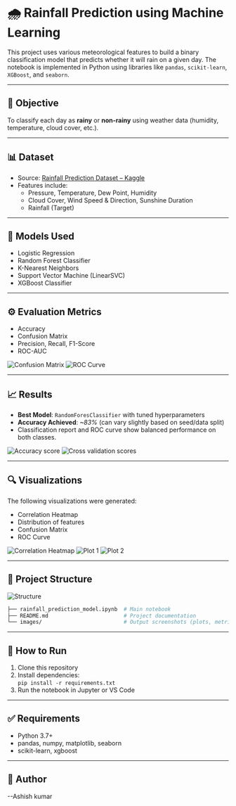 # 🌧️ Rainfall Prediction using Machine Learning

This project uses various meteorological features to build a binary classification model that predicts whether it will rain on a given day. The notebook is implemented in Python using libraries like `pandas`, `scikit-learn`, `XGBoost`, and `seaborn`.

---

## 📌 Objective
To classify each day as **rainy** or **non-rainy** using weather data (humidity, temperature, cloud cover, etc.).

---

## 📊 Dataset

- Source: [Rainfall Prediction Dataset – Kaggle](https://www.kaggle.com/datasets/amanpandit87/rainfall-prediction-dataset)
- Features include:
  - Pressure, Temperature, Dew Point, Humidity
  - Cloud Cover, Wind Speed & Direction, Sunshine Duration
  - Rainfall (Target)

---

## 🧠 Models Used

- Logistic Regression
- Random Forest Classifier
- K-Nearest Neighbors
- Support Vector Machine (LinearSVC)
- XGBoost Classifier

---

## ⚙️ Evaluation Metrics

- Accuracy
- Confusion Matrix
- Precision, Recall, F1-Score
- ROC-AUC

![Confusion Matrix](images/confusion_matrix.png)
![ROC Curve](images/roc_curve.png)

---

## 📈 Results

- **Best Model**: `RandomForesClassifier` with tuned hyperparameters
- **Accuracy Achieved**: *~83%* (can vary slightly based on seed/data split)
- Classification report and ROC curve show balanced performance on both classes.

![Accuracy score](images/accuracy_scores.png)
![Cross validation scores](images/cross_validation_metrics.png)

---

## 🔍 Visualizations

The following visualizations were generated:

- Correlation Heatmap
- Distribution of features
- Confusion Matrix
- ROC Curve

![Correlation Heatmap](images/correlation_matrix.png)
![Plot 1](images/plot1.png)
![Plot 2](images/plot2.png)

---

## 📁 Project Structure

![Structure](images/structure.png)

```bash
├── rainfall_prediction_model.ipynb  # Main notebook
├── README.md                        # Project documentation
└── images/                          # Output screenshots (plots, metrics)
```

---

## 🚀 How to Run

1. Clone this repository
2. Install dependencies:  
   `pip install -r requirements.txt`
3. Run the notebook in Jupyter or VS Code

---

## ✅ Requirements

- Python 3.7+
- pandas, numpy, matplotlib, seaborn
- scikit-learn, xgboost

---

## 📌 Author

--Ashish kumar
